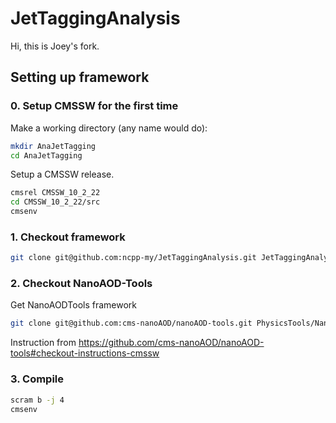 # JetTaggingAnalysis

Hi, this is Joey's fork.

## Setting up framework
### 0. Setup CMSSW for the first time

Make a working directory (any name would do):
```bash
mkdir AnaJetTagging
cd AnaJetTagging
```

Setup a CMSSW release.

```bash
cmsrel CMSSW_10_2_22
cd CMSSW_10_2_22/src
cmsenv
```

### 1. Checkout framework

```bash
git clone git@github.com:ncpp-my/JetTaggingAnalysis.git JetTaggingAnalysis
```

### 2. Checkout NanoAOD-Tools

Get NanoAODTools framework

```bash
git clone git@github.com:cms-nanoAOD/nanoAOD-tools.git PhysicsTools/NanoAODTools

```

Instruction from https://github.com/cms-nanoAOD/nanoAOD-tools#checkout-instructions-cmssw

### 3. Compile

```bash
scram b -j 4
cmsenv
```
